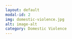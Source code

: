 ```yaml
---
layout: default
modal-id: 2
img: domestic-violence.jpg
alt: image-alt
category: Domestic Violence
---
```

